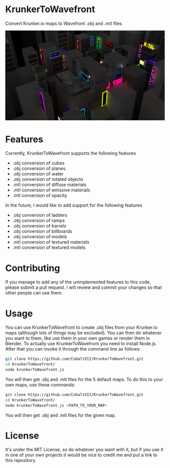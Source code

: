 # KrunkerToWavefront

Convert Krunker.io maps to Wavefront .obj and .mtl files

![Alt text](https://github.com/CobaltXII/KrunkerToWavefront/blob/master/Kanji.png?raw=true)

# Features

Currently, KrunkerToWavefront supports the following features
- .obj conversion of cubes
- .obj conversion of planes
- .obj conversion of water
- .obj conversion of rotated objects
- .mtl conversion of diffuse materials
- .mtl conversion of emissive materials
- .mtl conversion of opacity

In the future, I would like to add support for the following features
- .obj conversion of ladders
- .obj conversion of ramps
- .obj conversion of barrels
- .obj conversion of billboards
- .obj conversion of models
- .mtl conversion of textured materials
- .mtl conversion of textured models

# Contributing

If you manage to add any of the unimplemented features to this code, please submit a pull request. I will review and commit your changes so that other people can use them.

# Usage

You can use KrunkerToWavefront to create .obj files from your Krunker.io maps (although lots of things may be excluded). You can then do whatever you want to them, like use them in your own games or render them in Blender. To actually use KrunkerToWavefront you need to install Node.js. After that you can invoke it through the command line as follows:

```bash
git clone https://github.com/CobaltXII/KrunkerToWavefront.git
cd KrunkerToWavefront/
node krunkerToWavefront.js
```

You will then get .obj and .mtl files for the 5 default maps. To do this to your own maps, use these commands:

```bash
git clone https://github.com/CobaltXII/KrunkerToWavefront.git
cd KrunkerToWavefront/
node krunkerToWavefront.js <PATH_TO_YOUR_MAP>
```

You will then get .obj and .mtl files for the given map.

# License

It's under the MIT License, so do whatever you want with it, but if you use it in one of your own projects it would be nice to credit me and put a link to this repository.